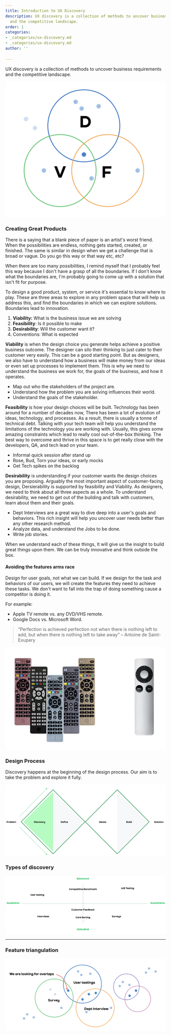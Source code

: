 ```yaml
---
title: Introduction to UX Discovery
description: UX discovery is a collection of methods to uncover business requirements
  and the competitive landscape.
order: 1
categories:
- _categories/ux-discovery.md
- _categories/ux-discovery.md
author: ''

---
```

UX discovery is a collection of methods to uncover business requirements and the competitive landscape.

![Product design venn](/images/product-design.png)

### Creating Great Products

There is a saying that a blank piece of paper is an artist's worst friend. When the possibilities are endless, nothing gets started, created, or finished. The same is similar in design when we get a challenge that is broad or vague. Do you go this way or that way etc, etc?   
  
When there are too many possibilities, I remind myself that I probably feel this way because I don't have a grasp of all the boundaries. If I don't know what the boundaries are, I'm probably going to come up with a solution that isn't fit for purpose.   
  
To design a good product, system, or service it's essential to know where to play. These are three areas to explore in any problem space that will help us address this, and find the boundaries in which we can explore solutions. Boundaries lead to innovation.

1. **Viability:** What is the business issue we are solving
2. **Feasibility**: Is it possible to make
3. **Desirability**: Will the customer want it?
4. Conventions: What is expected

  
**Viability** is when the design choice you generate helps achieve a positive business outcome. The designer can silo their thinking to just cater to their customer very easily. This can be a good starting point. But as designers, we also have to understand how a business will make money from our ideas or even set up processes to implement them. This is why we need to understand the business we work for, the goals of the business, and how it operates.

* Map out who the stakeholders of the project are.
* Understand how the problem you are solving influences their world.
* Understand the goals of the stakeholder.

  
**Feasibility** is how your design choices will be built. Technology has been around for a number of decades now, There has been a lot of evolution of ideas, technology, and processes. As a result, there is usually a tonne of technical debt. Talking with your tech team will help you understand the limitations of the technology you are working with. Usually, this gives some amazing constraints which lead to really cool out-of-the-box thinking. The best way to overcome and thrive in this space is to get really close with the developers, QA, and tech lead on your team.

* Informal quick session after stand up
* Rose, Bud, Torn your ideas, or early mocks
* Get Tech spikes on the backlog

  
**Desirability** is understanding if your customer wants the design choices you are proposing. Arguably the most important aspect of customer-facing design, Dersierability is supported by feasibility and Viability. As designers, we need to think about all three aspects as a whole. To understand desirability, we need to get out of the building and talk with customers, learn about them and their goals.

* Dept Interviews are a great way to dive deep into a user's goals and behaviors. This rich insight will help you uncover user needs better than any other research method.
* Analyze data, and understand the Jobs to be done.
* Write job stories.

  
When we understand each of these things, It will give us the insight to build great things upon them. We can be truly innovative and think outside the box.

#### Avoiding the features arms race

Design for user goals, not what we can build. If we design for the task and behaviors of our users, we will create the features they need to achieve these tasks. We don't want to fall into the trap of doing something cause a competitor is doing it.   
  
For example:

* Apple TV remote vs. any DVD/VHS remote.
* Google Docs vs. Microsoft Word.

> “Perfection is achieved perfection not when there is nothing left to add, but when there is nothing left to take away” – Antoine de Saint-Exupery

![Example remote controls](/images/remotes.png)

### Design Process

Discovery happens at the beginning of the design process. Our aim is to take the problem and explore it fully.

![Discovery](/images/dd.png)

### Types of discovery

![Discovery](/images/discovery.png)

***

### Feature triangulation

![Discovery](/images/triangulation.png)
